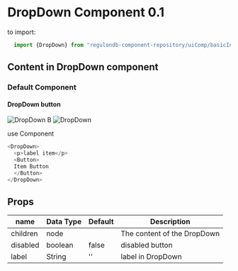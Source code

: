 # DropDown Component 0.1

to import:
```js
  import {DropDown} from "regulondb-component-repository/uiComp/basicInput/Buttons"
```

## Content in DropDown component

### Default Component

#### DropDown button

![DropDown B](https://i.ibb.co/db1LRQr/Captura-de-Pantalla-2019-10-23-a-la-s-11-45-04.png)
![DropDown](https://i.ibb.co/52b11rK/Captura-de-Pantalla-2019-10-23-a-la-s-11-48-34.png)

use Component
```js
<DropDown>
  <p>label item</p>
  <Button>
  Item Button
  </Button>
</DropDown>
```
## Props

name | Data Type  | Default  | Description
--|---|---|--
children  | node  |   | The content of the DropDown
disabled  | boolean  | false  | disabled button
label  | String  | '' | label in DropDown
